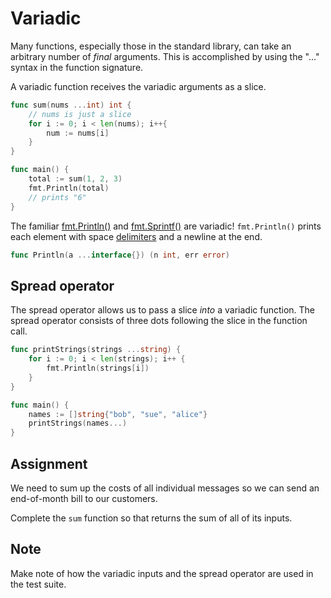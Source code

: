 # Variadic

Many functions, especially those in the standard library, can take an arbitrary number of *final* arguments. This is accomplished by using the "..." syntax in the function signature.

A variadic function receives the variadic arguments as a slice.

```go
func sum(nums ...int) int {
    // nums is just a slice
    for i := 0; i < len(nums); i++{
        num := nums[i]
    }
}

func main() {
    total := sum(1, 2, 3)
    fmt.Println(total)
    // prints "6"
}
```

The familiar [fmt.Println()](https://pkg.go.dev/fmt#Println) and [fmt.Sprintf()](https://pkg.go.dev/fmt#Sprintf) are variadic! `fmt.Println()` prints each element with space [delimiters](https://www.dictionary.com/browse/delimited) and a newline at the end.

```go
func Println(a ...interface{}) (n int, err error)
```

## Spread operator

The spread operator allows us to pass a slice *into* a variadic function. The spread operator consists of three dots following the slice in the function call.

```go
func printStrings(strings ...string) {
    for i := 0; i < len(strings); i++ {
        fmt.Println(strings[i])
    }
}

func main() {
    names := []string{"bob", "sue", "alice"}
    printStrings(names...)
}
```

## Assignment

We need to sum up the costs of all individual messages so we can send an end-of-month bill to our customers.

Complete the `sum` function so that returns the sum of all of its inputs.

## Note

Make note of how the variadic inputs and the spread operator are used in the test suite.

